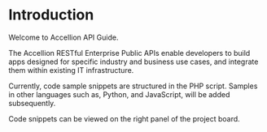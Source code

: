 # Introduction

Welcome to Accellion API Guide.

The Accellion RESTful Enterprise Public APIs enable developers to build apps designed for specific industry and business use cases, and integrate them within existing IT infrastructure.

Currently, code sample snippets are structured in the PHP script. Samples in other languages such as, Python, and JavaScript, will be added subsequently.

Code snippets can be viewed on the right panel of the project board.



